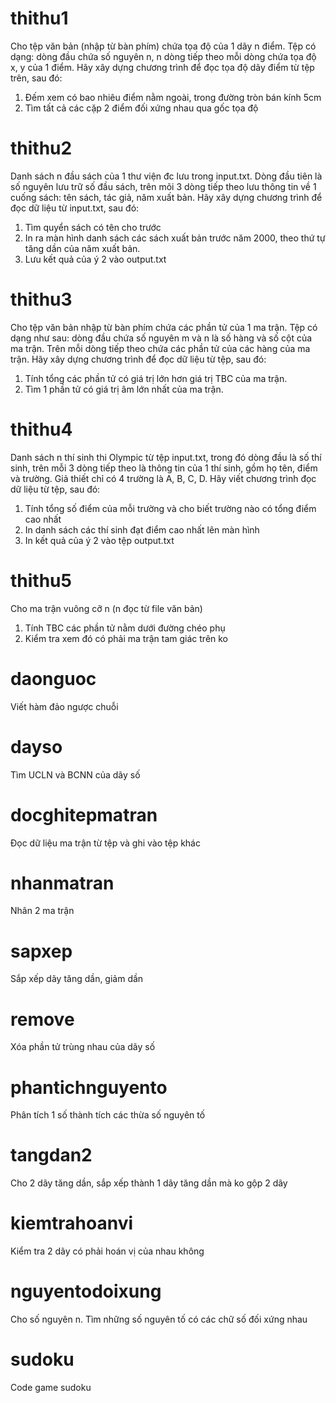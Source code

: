 # thithu1
Cho tệp văn bản (nhập từ bàn phím) chứa tọa độ của 1 dãy n điểm. Tệp có dạng: dòng đầu chứa số nguyên n, n dòng tiếp theo mỗi dòng chứa tọa độ x, y của 1 điểm. Hãy xây dựng chương trình để đọc tọa độ dãy điểm từ tệp trên, sau đó:
1. Đếm xem có bao nhiêu điểm nằm ngoài, trong đường tròn bán kính 5cm
2. Tìm tất cả các cặp 2 điểm đối xứng nhau qua gốc tọa độ
# thithu2
Danh sách n đầu sách của 1 thư viện đc lưu trong input.txt. Dòng đầu tiên là số nguyên lưu trữ số đầu sách, trên mõi 3 dòng tiếp theo lưu thông tin về 1 cuống sách: tên sách, tác giả, năm xuất bản. Hãy xây dựng chương trình để đọc dữ liệu từ input.txt, sau đó:
1. Tìm quyển sách có tên cho trước
2. In ra màn hình danh sách các sách xuất bản trước năm 2000, theo thứ tự tăng dần của năm xuất bản.
3. Lưu kết quả của ý 2 vào output.txt
# thithu3
Cho tệp văn bản nhập từ bàn phím chứa các phần tử của 1 ma trận. Tệp có dạng như sau: dòng đầu chứa số nguyên m và n là số hàng và số cột của ma trận. Trên mỗi dòng tiếp theo chứa các phần tử của các hàng của ma trận. Hãy xây dựng chương trình để đọc dữ liệu từ tệp, sau đó:
1. Tính tổng các phần tử có giá trị lớn hơn giá trị TBC của ma trận.
2. Tìm 1 phần tử có giá trị âm lớn nhất của ma trận.
# thithu4
Danh sách n thí sinh thi Olympic từ tệp input.txt, trong đó dòng đầu là số thí sinh, trên mỗi 3 dòng tiếp theo là thông tin của 1 thí sinh, gồm họ tên, điểm và trường. Giả thiết chỉ có 4 trường là A, B, C, D. Hãy viết chương trình đọc dữ liệu từ tệp, sau đó:
1. Tính tổng số điểm của mỗi trường và cho biết trường nào có tổng điểm cao nhất
2. In danh sách các thí sinh đạt điểm cao nhất lên màn hình
3. In kết quả của ý 2 vào tệp output.txt
# thithu5
Cho ma trận vuông cỡ n (n đọc từ file văn bản)
1. Tính TBC các phần tử nằm dưới đường chéo phụ
2. Kiểm tra xem đó có phải ma trận tam giác trên ko
# daonguoc
Viết hàm đảo ngược chuỗi
# dayso
Tìm UCLN và BCNN của dãy số
# docghitepmatran
Đọc dữ liệu ma trận từ tệp và ghi vào tệp khác
# nhanmatran
Nhân 2 ma trận
# sapxep
Sắp xếp dãy tăng dần, giảm dần
# remove
Xóa phần tử trùng nhau của dãy số
# phantichnguyento
Phân tích 1 số thành tích các thừa số nguyên tố
# tangdan2
Cho 2 dãy tăng dần, sắp xếp thành 1 dãy tăng dần mà ko gộp 2 dãy
# kiemtrahoanvi
Kiểm tra 2 dãy có phải hoán vị của nhau không
# nguyentodoixung
Cho số nguyên n. Tìm những số nguyên tố có các chữ số đối xứng nhau
# sudoku
Code game sudoku
